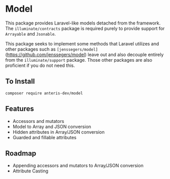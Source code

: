 # Model
This package provides Laravel-like models detached from the framework. The `illuminate/contracts` package is required purely to provide support for `Arrayable` and `Jsonable`.

This package seeks to implement some methods that Laravel utilizes and other packages such as `[jenssegers/model]`(https://github.com/jenssegers/model) leave out and also decouple entirely from the `illuminate/support` package. Those other packages are also proficient if you do not need this.

## To Install
`composer require anteris-dev/model`

## Features
- Accessors and mutators
- Model to Array and JSON conversion
- Hidden attributes in Array/JSON conversion
- Guarded and fillable attributes

## Roadmap
- Appending accessors and mutators to Array/JSON conversion
- Attribute Casting
